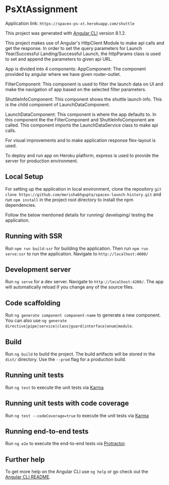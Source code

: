 # PsXtAssignment
Application link: `https://spacex-ps-xt.herokuapp.com/shuttle`

This project was generated with [Angular CLI](https://github.com/angular/angular-cli) version 8.1.2.

This project makes use of Angular's HttpClient Module to make api calls and get the response. In order to set the query parameters for Launch Year/Successful Landing/Successful Launch, the httpParams class is used to set and append the parameters to given api URL.

App is divided into 4 components:
AppComponent: The component provided by angular where we have given router-outlet.

FilterComponent: This component is used to filter the launch data on UI and make the navigation of app based on the selected filter parameters.

ShuttleInfoComponent: This component shows the shuttle launch info. This is the child component of LaunchDataComponent.

LaunchDataComponent: This component is where the app defaults to. In this component the the FilterComponent and ShuttleInfoComponent are called. This component imports the LaunchDataService class to make api calls.

For visual improvements and to make application response flex-layout is used.

To deploy and run app on Heroku platform, express is used to provide the server for production environment.

## Local Setup

For setting up the application in local environment, clone the repository `git clone https://github.com/merishabhgupta/spacex-launch-history.git` and run `npm install` in the project root directory to install the npm dependencies.

Follow the below mentioned details for running/ developing/ testing the application.

## Running with SSR

Run `npm run build:ssr` for building the application. Then run `npm run serve:ssr` to run the application. Navigate to `http://localhost:4000/`

## Development server

Run `ng serve` for a dev server. Navigate to `http://localhost:4200/`. The app will automatically reload if you change any of the source files.

## Code scaffolding

Run `ng generate component component-name` to generate a new component. You can also use `ng generate directive|pipe|service|class|guard|interface|enum|module`.

## Build

Run `ng build` to build the project. The build artifacts will be stored in the `dist/` directory. Use the `--prod` flag for a production build.

## Running unit tests

Run `ng test` to execute the unit tests via [Karma](https://karma-runner.github.io)

## Running unit tests with code coverage
Run `ng test --codeCoverage=true` to execute the unit tests via [Karma](https://karma-runner.github.io)


## Running end-to-end tests

Run `ng e2e` to execute the end-to-end tests via [Protractor](http://www.protractortest.org/).

## Further help

To get more help on the Angular CLI use `ng help` or go check out the [Angular CLI README](https://github.com/angular/angular-cli/blob/master/README.md).
